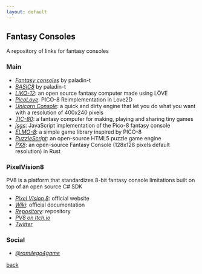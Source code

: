 ```yaml
---
layout: default
---
```


## Fantasy Consoles

A repository of links for fantasy consoles

### Main

* _[Fantasy consoles](https://github.com/paladin-t/fantasy)_ by paladin-t
* _[BASIC8](https://github.com/paladin-t/b8)_ by paladin-t
* _[LIKO-12](https://github.com/RamiLego4Game/LIKO-12)_: an open source fantasy computer made using LÖVE
* _[PicoLove](https://github.com/gamax92/picolove)_: PICO-8 Reimplementation in Love2D
* _[Unicorn Console](https://github.com/Gigoteur/UnicornConsole)_: a quick and dirty engine that let you do what you want with a resolution of 400x240 pixels
* _[TIC-80](https://nesbox.itch.io/tic)_: a fantasy computer for making, playing and sharing tiny games
* _[jsgs](https://github.com/burakcan/jsgs)_: JavaScript implementation of the Pico-8 fantasy console
* _[ELMO-8](https://package.elm-lang.org/packages/micktwomey/elmo-8/latest)_: a simple game library inspired by PICO-8
* _[PuzzleScript](https://www.puzzlescript.net/)_: an open-source HTML5 puzzle game engine
* _[PX8](https://hallucino.itch.io/px8)_: an open-source Fantasy Console (128x128 pixels default resolution) in Rust

### PixelVision8

PV8 is a platform that standardizes 8-bit fantasy console limitations built on top of an open source C# SDK

* _[Pixel Vision 8](https://www.pixelvision8.com/)_: official website
* _[Wiki](https://gitlab.com/PixelVision8/SDK/wikis/home)_: official documentation
* _[Repository](https://pixelvision8.itch.io/)_: repository
* _[PV8 on Itch.io](https://pixelvision8.itch.io/)_
* _[Twitter](https://twitter.com/pixelvision8)_

### Social

* _[@ramilego4game](https://twitter.com/ramilego4game)_

[back](../)
